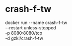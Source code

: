 # crash-f-tw
 



   docker run --name crash-f-tw\
  --restart unless-stopped\
  -p 8080:8080/tcp\
  -d gzkl/crash-f-tw
